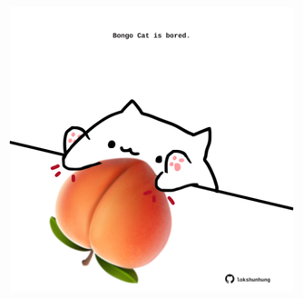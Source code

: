 <!-- built at 21/07/2024, 14:00:42 UTC -->
<p align="center">
  <img width="500" height="500" src="./ReadmeImage.svg">
</p>
